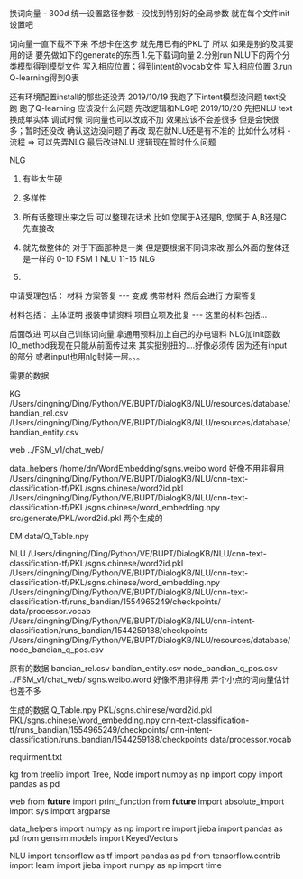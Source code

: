 换词向量 - 300d
统一设置路径参数 - 没找到特别好的全局参数 就在每个文件init设置吧

词向量一直下载不下来 不想卡在这步 就先用已有的PKL了
所以 如果是别的及其要用的话 要先做如下的generate的东西
1.先下载词向量
2.分别run NLU下的两个分类模型得到模型文件 写入相应位置；得到intent的vocab文件 写入相应位置
3.run Q-learning得到Q表

还有环境配置install的那些还没弄 
2019/10/19
我跑了下intent模型没问题 text没跑 跑了Q-learning 应该没什么问题 先改逻辑和NLG吧
2019/10/20
先把NLU text换成单实体 
调试时候 词向量也可以改成不加 效果应该不会差很多 但是会快很多；暂时还没改 确认这边没问题了再改
现在就NLU还是有不准的 比如什么材料 - 流程 => 可以先弄NLG 最后改进NLU 逻辑现在暂时什么问题

NLG
1. 有些太生硬 
2. 多样性 
3. 所有话整理出来之后 可以整理花话术 比如 您属于A还是B, 您属于 A,B还是C 先直接改

0. 就先做整体的 对于下面那种是一类 但是要根据不同词来改 那么外面的整体还是一样的
   0-10 FSM
   1 NLU
   11-16 NLG
1. 
申请受理包括：
材料
方案答复
 --- 变成 携带材料 然后会进行 方案答复
 
 材料包括：
主体证明
报装申请资料
项目立项及批复
--- 这里的材料包括...


后面改进
可以自己训练词向量 拿通用预料加上自己的办电语料
NLG加init函数
IO_method我现在只能从前面传过来 其实挺别扭的....好像必须传 因为还有input的部分 或者input也用nlg封装一层。。。

需要的数据

KG
/Users/dingning/Ding/Python/VE/BUPT/DialogKB/NLU/resources/database/bandian_rel.csv
/Users/dingning/Ding/Python/VE/BUPT/DialogKB/NLU/resources/database/bandian_entity.csv

web
../FSM_v1/chat_web/

data_helpers
/home/dn/WordEmbedding/sgns.weibo.word 好像不用非得用
/Users/dingning/Ding/Python/VE/BUPT/DialogKB/NLU/cnn-text-classification-tf/PKL/sgns.chinese/word2id.pkl
/Users/dingning/Ding/Python/VE/BUPT/DialogKB/NLU/cnn-text-classification-tf/PKL/sgns.chinese/word_embedding.npy
src/generate/PKL/word2id.pkl 两个生成的

DM
data/Q_Table.npy

NLU
/Users/dingning/Ding/Python/VE/BUPT/DialogKB/NLU/cnn-text-classification-tf/PKL/sgns.chinese/word2id.pkl
/Users/dingning/Ding/Python/VE/BUPT/DialogKB/NLU/cnn-text-classification-tf/PKL/sgns.chinese/word_embedding.npy
/Users/dingning/Ding/Python/VE/BUPT/DialogKB/NLU/cnn-text-classification-tf/runs_bandian/1554965249/checkpoints/
data/processor.vocab
/Users/dingning/Ding/Python/VE/BUPT/DialogKB/NLU/cnn-intent-classification/runs_bandian/1544259188/checkpoints
/Users/dingning/Ding/Python/VE/BUPT/DialogKB/NLU/resources/database/node_bandian_q_pos.csv



原有的数据
bandian_rel.csv
bandian_entity.csv
node_bandian_q_pos.csv
../FSM_v1/chat_web/
sgns.weibo.word 好像不用非得用 弄个小点的词向量估计也差不多


生成的数据
Q_Table.npy
PKL/sgns.chinese/word2id.pkl
PKL/sgns.chinese/word_embedding.npy
cnn-text-classification-tf/runs_bandian/1554965249/checkpoints/
cnn-intent-classification/runs_bandian/1544259188/checkpoints
data/processor.vocab


requirment.txt

kg
from treelib import Tree, Node
import numpy as np
import copy
import pandas as pd

web
from __future__ import print_function
from __future__ import absolute_import
import sys
import argparse

data_helpers
import numpy as np
import re
import jieba
import pandas as pd
from gensim.models import KeyedVectors

NLU
import tensorflow as tf
import pandas as pd
from tensorflow.contrib import learn
import jieba
import numpy as np
import time

